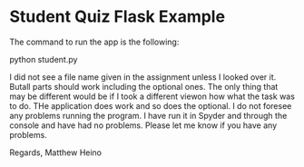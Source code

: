 # Student Quiz Flask Example

The command to run the app is the following:

python student.py

I did not see a file name given in the assignment unless I looked over it. Butall parts should work including the optional ones. The only thing that may be different would be if I took a different viewon how what the task was to do.  THe application does work and so does the optional.  I do not foresee any problems running the program.  I have run it in Spyder and through the console and have had no problems.
Please let me know if you have any problems.

Regards,
Matthew Heino

